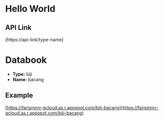 # Hello World

## API Link
[https://api-link/type-name]

# Databook
- **Type:** biji
- **Name:** bacang

## Example
[https://farismnrr-gcloud.as.r.appspot.com/biji-bacang](https://farismnrr-gcloud.as.r.appspot.com/biji-bacang)
